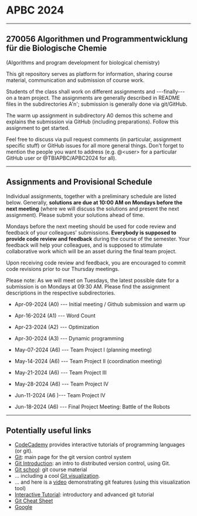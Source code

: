 # APBC 2024
---------------------------------------------------------------------
270056 Algorithmen und Programmentwicklung für die Biologische Chemie
---------------------------------------------------------------------
(Algorithms and program development for biological chemistry)

This git repository serves as platform for information, sharing course material, communication and submission of course work.

Students of the class shall work on different assignments and ---finally--- on a team project. The assignments are generally described in README files in the subdirectories A'n'; submission is generally done via git/GitHub.

The warm up assignment in subdirectory A0 demos this scheme and explains the submission via GitHub (including preparations). Follow this assignment to get started.

Feel free to discuss via pull request comments (in particular, assignment specific stuff) or GitHub issues for all more general things. Don't forget to mention the people you want to address (e.g. @\<user\> for a particular GitHub user or @TBIAPBC/APBC2024 for all).

------------------------
Assignments and Provisional Schedule
------------------------

Individual assignments, together with a preliminary schedule are listed below. Generally, __solutions are due at 10:00 AM on Mondays before the next meeting__ (where we will discuss the solutions and present the next assignment). Please submit your solutions ahead of time.

Mondays before the next meeting should be used for code review and feedback of your colleagues' submissions. __Everybody is supposed to provide code review and feedback__ during the course of the semester. Your feedback will help your colleagues, and is supposed to stimulate collaborative work which will be an asset during the final team project.

Upon receiving code review and feedback, you are encouraged to commit code revisions prior to our Thursday meetings.

Please note: As we will meet on Tuesdays, the latest possible date for a submission is on Mondays at 09:30 AM. Please find the assignment descriptions in the respective subdirectories.


* Apr-09-2024 (A0) --- Initial meeting / Github submission and warm up

* Apr-16-2024 (A1) --- Word Count

* Apr-23-2024 (A2) --- Optimization

* Apr-30-2024 (A3) --- Dynamic programming

* May-07-2024 (A6) --- Team Project I (planning meeting)

* May-14-2024 (A6) --- Team Project II (coordination meeting)

* May-21-2024 (A6) --- Team Project III

* May-28-2024 (A6) --- Team Project IV

* Jun-11-2024 (A6 )--- Team Project IV

* Jun-18-2024 (A6) --- Final Project Meeting: Battle of the Robots


------------------------
Potentially useful links
------------------------

* [CodeCademy](https://www.codecademy.com) provides interactive tutorials of programming languages (or git).
* [Git](https://git-scm.com): main page for the git version control system
* [Git Introduction](https://imada.sdu.dk/~jlandersen/_static/git.pdf): an intro to distributed version control, using Git.
* [Git school](https://github.com/git-school): git course material
* ... including a cool [Git visualization](http://git-school.github.io/visualizing-git/).
* ... and here is a [video](https://vimeo.com/314971616/ed90cde6ec) demonstrating git features (using this visualization tool)
* [Interactive Tutorial](https://learngitbranching.js.org/): introductory and advanced git tutorial
* [Git Cheat Sheet](https://education.github.com/git-cheat-sheet-education.pdf)
* [Google](https://www.google.at)
